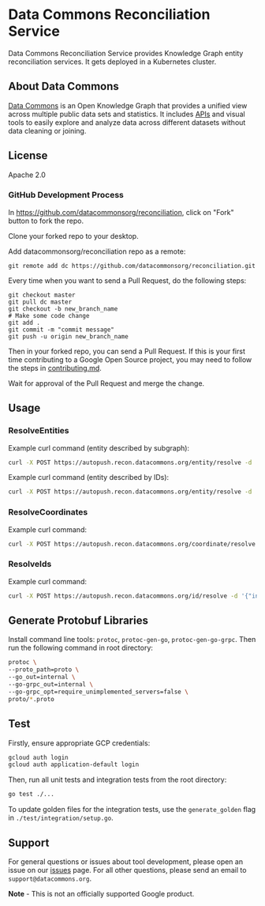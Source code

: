 # Data Commons Reconciliation Service

Data Commons Reconciliation Service provides Knowledge Graph entity reconciliation services. It gets deployed in a Kubernetes cluster.

## About Data Commons

[Data Commons](https://datacommons.org/) is an Open Knowledge Graph that
provides a unified view across multiple public data sets and statistics. It
includes [APIs](https://docs.datacommons.org/api/) and visual tools to easily
explore and analyze data across different datasets without data cleaning or
joining.

## License

Apache 2.0

### GitHub Development Process

In <https://github.com/datacommonsorg/reconciliation>, click on "Fork" button to fork the
repo.

Clone your forked repo to your desktop.

Add datacommonsorg/reconciliation repo as a remote:

```shell
git remote add dc https://github.com/datacommonsorg/reconciliation.git
```

Every time when you want to send a Pull Request, do the following steps:

```shell
git checkout master
git pull dc master
git checkout -b new_branch_name
# Make some code change
git add .
git commit -m "commit message"
git push -u origin new_branch_name
```

Then in your forked repo, you can send a Pull Request. If this is your first
time contributing to a Google Open Source project, you may need to follow the
steps in [contributing.md](contributing.md).

Wait for approval of the Pull Request and merge the change.

## Usage

### ResolveEntities

Example curl command (entity described by subgraph):

```bash
curl -X POST https://autopush.recon.datacommons.org/entity/resolve -d '{"entities":{"source_id":"newId/SantaClaraCountyId","sub_graph":{"nodes":{"newId/SantaClaraCountyId":{"pvs":{"wikidataId":{"typed_values":{"type":"TEXT","value":"Q110739"}}}}}}}}'
```

Example curl command (entity described by IDs):

```bash
curl -X POST https://autopush.recon.datacommons.org/entity/resolve -d '{"entities":{"source_id":"newId/SantaClaraCountyId","entity_ids":{"ids":{"prop":"geoId","val":"06085"}}}}'
```

### ResolveCoordinates

Example curl command: 

```bash
curl -X POST https://autopush.recon.datacommons.org/coordinate/resolve -d '{"coordinates": [{"latitude":"37.42","longitude":"-122.08"},{"latitude":"32.41","longitude":"-102.11"}]}'
```

### ResolveIds

Example curl command: 

```bash
curl -X POST https://autopush.recon.datacommons.org/id/resolve -d '{"in_prop":"wikidataId","out_prop":"dcid","ids":["Q110739","Q30"]}'
```

## Generate Protobuf Libraries

Install command line tools: `protoc`, `protoc-gen-go`, `protoc-gen-go-grpc`. Then run the following command in root directory:

```bash
protoc \
--proto_path=proto \
--go_out=internal \
--go-grpc_out=internal \
--go-grpc_opt=require_unimplemented_servers=false \
proto/*.proto
```

## Test

Firstly, ensure appropriate GCP credentials:

```bash
gcloud auth login
gcloud auth application-default login
```

Then, run all unit tests and integration tests from the root directory:

```bash
go test ./...
```

To update golden files for the integration tests, use the `generate_golden` flag in `./test/integration/setup.go`.

## Support

For general questions or issues about tool development, please open an issue
on our [issues](https://github.com/datacommonsorg/reconciliation/issues) page. For all
other questions, please send an email to `support@datacommons.org`.

**Note** - This is not an officially supported Google product.
